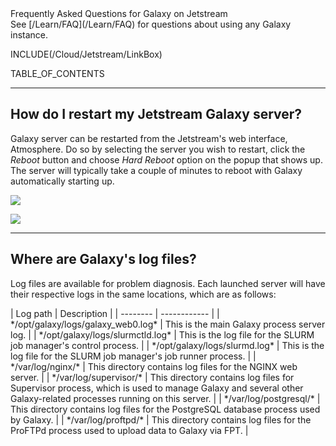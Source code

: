 <div class="title">Frequently Asked Questions for Galaxy on Jetstream</div>
See [/Learn/FAQ](/Learn/FAQ) for questions about using any Galaxy instance.  

INCLUDE(/Cloud/Jetstream/LinkBox)

<div class='left'>TABLE_OF_CONTENTS</div>

----

## How do I restart my Jetstream Galaxy server?
Galaxy server can be restarted from the Jetstream's web interface, Atmosphere. Do so by selecting the server you wish to restart, click the *Reboot* button and choose *Hard Reboot* option on the popup that shows up. The server will typically take a couple of minutes to reboot with Galaxy automatically starting up.

![](http://i.imgur.com/LU0fHQM.png) 

![](http://i.imgur.com/2hUQCiD.png)

----

## Where are Galaxy's log files?
Log files are available for problem diagnosis. Each launched server will have their respective logs in the same locations, which are as follows:
<div class='center'>
| Log path |  Description  | 
| -------- | ------------ | 
| */opt/galaxy/logs/galaxy_web0.log* |  This is the main Galaxy process server log.  | 
| */opt/galaxy/logs/slurmctld.log* |  This is the log file for the SLURM job manager's control process.  | 
| */opt/galaxy/logs/slurmd.log* |  This is the log file for the SLURM job manager's job runner process.  | 
| */var/log/nginx/* |  This directory contains log files for the NGINX web server.  | 
| */var/log/supervisor/* |  This directory contains log files for Supervisor process, which is used to manage Galaxy and several other Galaxy-related processes running on this server.  | 
| */var/log/postgresql/* |  This directory contains log files for the PostgreSQL database process used by Galaxy.  | 
| */var/log/proftpd/* |  This directory contains log files for the ProFTPd process used to upload data to Galaxy via FPT.  | 
</div>
